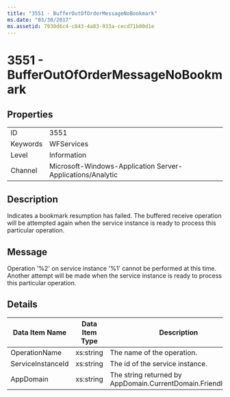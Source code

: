 ```yaml
---
title: "3551 - BufferOutOfOrderMessageNoBookmark"
ms.date: "03/30/2017"
ms.assetid: 7930d6c4-c843-4a83-933a-cecd71b80d1e
---
```

# 3551 - BufferOutOfOrderMessageNoBookmark
## Properties  


|||  
|-|-|  
|ID|3551|  
|Keywords|WFServices|  
|Level|Information|  
|Channel|Microsoft-Windows-Application Server-Applications/Analytic|  

## Description  
 Indicates a bookmark resumption has failed. The buffered receive operation will be attempted again when the service instance is ready to process this particular operation.  

## Message  
 Operation '%2' on service instance '%1' cannot be performed at this time. Another attempt will be made when the service instance is ready to process this particular operation.  

## Details  


|  Data Item Name   | Data Item Type |                         Description                          |
|-------------------|----------------|--------------------------------------------------------------|
|   OperationName   |   xs:string    |                  The name of the operation.                  |
| ServiceInstanceId |   xs:string    |               The id of the service instance.                |
|     AppDomain     |   xs:string    | The string returned by AppDomain.CurrentDomain.FriendlyName. |

